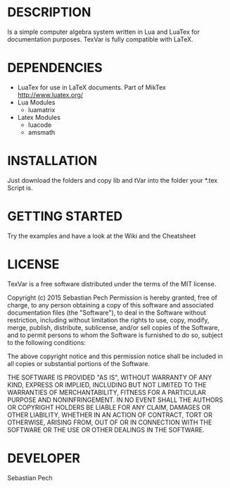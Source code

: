 # DESCRIPTION
Is a simple computer algebra system written in Lua and LuaTex for documentation purposes.
TexVar is fully compatible with LaTeX.

# DEPENDENCIES
- LuaTex for use in LaTeX documents. Part of MikTex http://www.luatex.org/
- Lua Modules
	- luamatrix
- Latex Modules
	- luacode
	- amsmath

# INSTALLATION
Just download the folders and copy lib and tVar into the folder your *.tex Script is.

# GETTING STARTED
Try the examples and have a look at the Wiki and the Cheatsheet

# LICENSE
TexVar is a free software distributed under the terms of the MIT license.

Copyright (c) 2015 Sebastian Pech
Permission is hereby granted, free of charge, to any person obtaining a copy of this software 
and associated documentation files (the "Software"), to deal in the Software without 
restriction, including without limitation the rights to use, copy, modify, merge, publish, 
distribute, sublicense, and/or sell copies of the Software, and to permit persons to whom 
the Software is furnished to do so, subject to the following conditions:

The above copyright notice and this permission notice shall be included in all copies or substantial portions of the Software.

THE SOFTWARE IS PROVIDED "AS IS", WITHOUT WARRANTY OF ANY KIND, EXPRESS OR IMPLIED, 
INCLUDING BUT NOT LIMITED TO THE WARRANTIES OF MERCHANTABILITY, FITNESS FOR A 
PARTICULAR PURPOSE AND NONINFRINGEMENT. IN NO EVENT SHALL THE AUTHORS OR COPYRIGHT 
HOLDERS BE LIABLE FOR ANY CLAIM, DAMAGES OR OTHER LIABILITY, WHETHER IN AN ACTION OF 
CONTRACT, TORT OR OTHERWISE, ARISING FROM, OUT OF OR IN CONNECTION WITH THE SOFTWARE 
OR THE USE OR OTHER DEALINGS IN THE SOFTWARE.

# DEVELOPER
Sebastian Pech